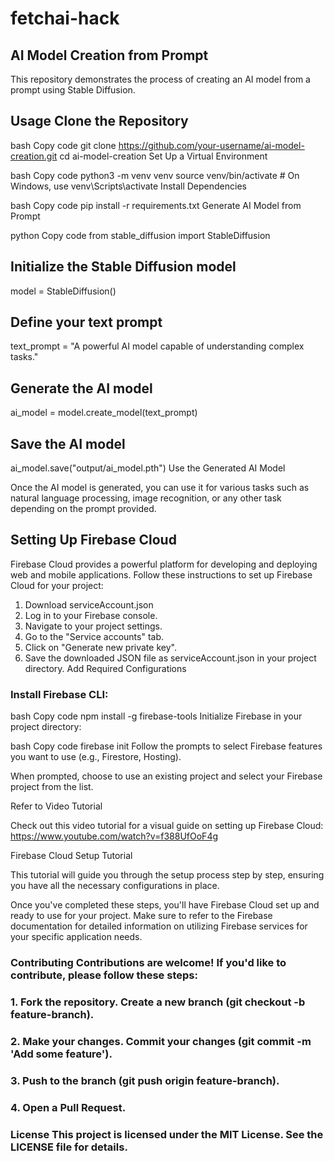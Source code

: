 # fetchai-hack
## AI Model Creation from Prompt
This repository demonstrates the process of creating an AI model from a prompt using Stable Diffusion.

## Usage Clone the Repository

bash Copy code git clone https://github.com/your-username/ai-model-creation.git cd ai-model-creation Set Up a Virtual Environment

bash Copy code python3 -m venv venv source venv/bin/activate # On Windows, use venv\Scripts\activate Install Dependencies

bash Copy code pip install -r requirements.txt Generate AI Model from Prompt

python Copy code from stable_diffusion import StableDiffusion

## Initialize the Stable Diffusion model
model = StableDiffusion()

## Define your text prompt
text_prompt = "A powerful AI model capable of understanding complex tasks."

## Generate the AI model
ai_model = model.create_model(text_prompt)

## Save the AI model
ai_model.save("output/ai_model.pth") Use the Generated AI Model

Once the AI model is generated, you can use it for various tasks such as natural language processing, image recognition, or any other task depending on the prompt provided.


## Setting Up Firebase Cloud
Firebase Cloud provides a powerful platform for developing and deploying web and mobile applications. Follow these instructions to set up Firebase Cloud for your project:

1. Download serviceAccount.json
2. Log in to your Firebase console.
3. Navigate to your project settings.
4. Go to the "Service accounts" tab.
5. Click on "Generate new private key".
6. Save the downloaded JSON file as serviceAccount.json in your project directory.
Add Required Configurations

### Install Firebase CLI:

bash
Copy code
npm install -g firebase-tools
Initialize Firebase in your project directory:

bash
Copy code
firebase init
Follow the prompts to select Firebase features you want to use (e.g., Firestore, Hosting).

When prompted, choose to use an existing project and select your Firebase project from the list.

Refer to Video Tutorial

Check out this video tutorial for a visual guide on setting up Firebase Cloud: https://www.youtube.com/watch?v=f388UfOoF4g

Firebase Cloud Setup Tutorial

This tutorial will guide you through the setup process step by step, ensuring you have all the necessary configurations in place.

Once you've completed these steps, you'll have Firebase Cloud set up and ready to use for your project. Make sure to refer to the Firebase documentation for detailed information on utilizing Firebase services for your specific application needs.

### Contributing Contributions are welcome! If you'd like to contribute, please follow these steps:

### 1. Fork the repository. Create a new branch (git checkout -b feature-branch). 
### 2. Make your changes. Commit your changes (git commit -m 'Add some feature'). 
### 3. Push to the branch (git push origin feature-branch). 
### 4. Open a Pull Request. 
### License This project is licensed under the MIT License. See the LICENSE file for details.
